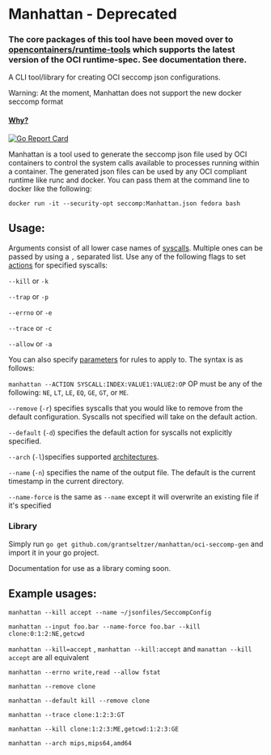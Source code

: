 # Manhattan - Deprecated

### The core packages of this tool have been moved over to [opencontainers/runtime-tools](https://github.com/opencontainers/runtime-tools) which supports the latest version of the OCI runtime-spec. See documentation there.

A CLI tool/library for creating OCI seccomp json configurations.

Warning: At the moment, Manhattan does not support the new docker seccomp format

#### [Why?](https://github.com/docker/docker/blob/master/docs/security/seccomp.md)

[![Go Report Card](https://goreportcard.com/badge/github.com/grantseltzer/manhattan)](https://goreportcard.com/report/github.com/grantseltzer/manhattan)

Manhattan is a tool used to generate the seccomp json file used by OCI containers to control the system calls available to processes running within a container.  The generated json files can be used by any OCI compliant runtime like runc and docker. You can pass them at the command line to docker like the following:

`docker run -it --security-opt seccomp:Manhattan.json fedora bash`

## Usage:

Arguments consist of all lower case names of [syscalls](http://man7.org/linux/man-pages/man2/syscalls.2.html). Multiple ones can be passed by using a `,` separated list.
Use any of the following flags to set [actions](https://www.kernel.org/doc/Documentation/prctl/seccomp_filter.txt) for specified syscalls:

`--kill` or `-k`

`--trap` or `-p`

`--errno` or `-e`

`--trace` or `-c`

`--allow` or `-a`

You can also specify [parameters](https://github.com/docker/engine-api/blob/master/types/seccomp.go#L51-L57) for rules to apply to. The syntax is as follows:

`manhattan --ACTION SYSCALL:INDEX:VALUE1:VALUE2:OP` OP must be any of the following:
`NE`, `LT`, `LE`, `EQ`, `GE`, `GT`, or `ME`.

`--remove` (`-r`) specifies syscalls that you would like to remove from the default configuration. Syscalls not specified will take on the default action.

`--default` (`-d`) specifies the default action for syscalls not explicitly specified.

`--arch` (`-l`)specifies supported [architectures](https://github.com/opencontainers/runc/blob/master/libcontainer/seccomp/config.go#L27-L44).

`--name` (`-n`) specifies the name of the output file. The default is the current timestamp in the current directory.

`--name-force` is the same as `--name` except it will overwrite an existing file if it's specified

### Library

Simply run `go get github.com/grantseltzer/manhattan/oci-seccomp-gen` and import it in your go project.

Documentation for use as a library coming soon.


## Example usages:
`manhattan --kill accept --name ~/jsonfiles/SeccompConfig`

`manhattan --input foo.bar --name-force foo.bar --kill clone:0:1:2:NE,getcwd`

`manhattan --kill=accept` , `manhattan --kill:accept` and `manattan --kill accept` are all equivalent

`manhattan --errno write,read --allow fstat`

`manhattan --remove clone`

`manhattan --default kill --remove clone`

`manhattan --trace clone:1:2:3:GT`

`manhattan --kill clone:1:2:3:ME,getcwd:1:2:3:GE`

`manhattan --arch mips,mips64,amd64`
